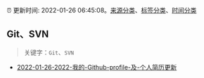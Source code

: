:alarm_clock: 更新时间: 2022-01-26 06:45:08。[来源分类](../README.md)、[标签分类](../TAGS.md)、[时间分类](../TIMELINE.md)

## Git、SVN


> 关键字：`Git`、`SVN`



- [2022-01-26-2022-我的-Github-profile-及-个人简历更新](https://www.v2ex.com/t/830691) 